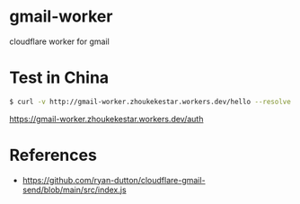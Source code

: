 # gmail-worker
cloudflare worker for gmail

# Test in China

```sh
$ curl -v http://gmail-worker.zhoukekestar.workers.dev/hello --resolve gmail-worker.zhoukekestar.workers.dev:80:172.64.80.2
```

https://gmail-worker.zhoukekestar.workers.dev/auth

# References

* https://github.com/ryan-dutton/cloudflare-gmail-send/blob/main/src/index.js
